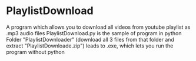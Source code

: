 # PlaylistDownload
A program which allows you to download all videos from youtube playlist as .mp3 audio files PlaylistDownload.py is the sample of program in python Folder "PlaylistDownloader" (download all 3 files from that folder and extract "PlaylistDownloade.zip") leads to .exe, which lets you run the program without python
